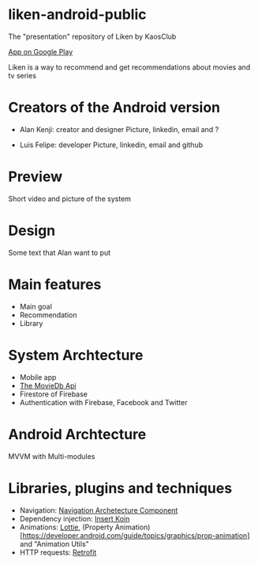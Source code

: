 # liken-android-public
The "presentation" repository of Liken by KaosClub

[App on Google Play](https://play.google.com/store/apps/details?id=br.com.kaosclub.liken)

Liken is a way to recommend and get recommendations about movies and tv series

# Creators of the Android version
- Alan Kenji: creator and designer
Picture, linkedin, email and ?

- Luis Felipe: developer
Picture, linkedin, email and github

# Preview
Short video and picture of the system

# Design
Some text that Alan want to put

# Main features
- Main goal
- Recommendation
- Library

# System Archtecture
- Mobile app
- [The MovieDb Api](https://developers.themoviedb.org/3/getting-started/introduction)
- Firestore of Firebase
- Authentication with Firebase, Facebook and Twitter

# Android Archtecture
MVVM with Multi-modules

# Libraries, plugins and techniques
- Navigation: [Navigation Archetecture Component](https://developer.android.com/guide/navigation)
- Dependency injection: [Insert Koin](https://insert-koin.io/)
- Animations: [Lottie](https://airbnb.io/lottie/#/), (Property Animation)[https://developer.android.com/guide/topics/graphics/prop-animation] and "Animation Utils"
- HTTP requests: [Retrofit](https://square.github.io/retrofit/)
